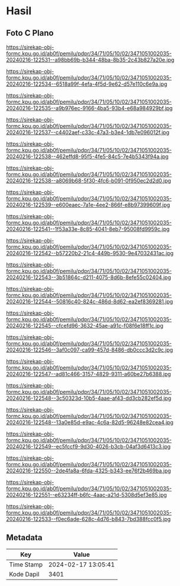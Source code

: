 # Hasil

## Foto C Plano

https://sirekap-obj-formc.kpu.go.id/ab0f/pemilu/pdpr/34/71/05/10/02/3471051002035-20240216-122531--a98bb69b-b344-48ba-8b35-2c43b827a20e.jpg

https://sirekap-obj-formc.kpu.go.id/ab0f/pemilu/pdpr/34/71/05/10/02/3471051002035-20240216-122534--6518a99f-4efa-4f5d-9e62-d57e110c6e9a.jpg

https://sirekap-obj-formc.kpu.go.id/ab0f/pemilu/pdpr/34/71/05/10/02/3471051002035-20240216-122535--a9b976ec-9166-4ba5-93b4-e68a984929bf.jpg

https://sirekap-obj-formc.kpu.go.id/ab0f/pemilu/pdpr/34/71/05/10/02/3471051002035-20240216-122537--c4402aef-c33c-47a3-b3e4-1db7e096012f.jpg

https://sirekap-obj-formc.kpu.go.id/ab0f/pemilu/pdpr/34/71/05/10/02/3471051002035-20240216-122538--462effd8-95f5-4fe5-84c5-7e4b5343f94a.jpg

https://sirekap-obj-formc.kpu.go.id/ab0f/pemilu/pdpr/34/71/05/10/02/3471051002035-20240216-122538--a8069b68-5f30-4fc6-b091-0f950ec2d2d0.jpg

https://sirekap-obj-formc.kpu.go.id/ab0f/pemilu/pdpr/34/71/05/10/02/3471051002035-20240216-122539--e600eaec-7a1e-4ee2-866f-e8b97399609f.jpg

https://sirekap-obj-formc.kpu.go.id/ab0f/pemilu/pdpr/34/71/05/10/02/3471051002035-20240216-122541--1f53a33e-8c85-4041-8eb7-95008fd9959c.jpg

https://sirekap-obj-formc.kpu.go.id/ab0f/pemilu/pdpr/34/71/05/10/02/3471051002035-20240216-122542--b57220b2-21c4-449b-9530-9e47032431ac.jpg

https://sirekap-obj-formc.kpu.go.id/ab0f/pemilu/pdpr/34/71/05/10/02/3471051002035-20240216-122543--3b51864c-d211-4075-8d6b-8efe55c02404.jpg

https://sirekap-obj-formc.kpu.go.id/ab0f/pemilu/pdpr/34/71/05/10/02/3471051002035-20240216-122544--50816c40-824c-486d-8d62-ea2ef8369281.jpg

https://sirekap-obj-formc.kpu.go.id/ab0f/pemilu/pdpr/34/71/05/10/02/3471051002035-20240216-122545--cfcefd96-3632-45ae-a91c-f08f6e18ff1c.jpg

https://sirekap-obj-formc.kpu.go.id/ab0f/pemilu/pdpr/34/71/05/10/02/3471051002035-20240216-122546--3af0c097-ca99-457d-8486-db0ccc3d2c9c.jpg

https://sirekap-obj-formc.kpu.go.id/ab0f/pemilu/pdpr/34/71/05/10/02/3471051002035-20240216-122547--ad81c466-3157-4829-9311-a60be27b6388.jpg

https://sirekap-obj-formc.kpu.go.id/ab0f/pemilu/pdpr/34/71/05/10/02/3471051002035-20240216-122548--3c50323d-10b5-4aae-af43-dd3cb282ef5d.jpg

https://sirekap-obj-formc.kpu.go.id/ab0f/pemilu/pdpr/34/71/05/10/02/3471051002035-20240216-122548--13a0e85d-e9ac-4c6a-82d5-96248e82cea4.jpg

https://sirekap-obj-formc.kpu.go.id/ab0f/pemilu/pdpr/34/71/05/10/02/3471051002035-20240216-122549--ec5fccf9-9d30-4026-b3cb-04af3d6413c3.jpg

https://sirekap-obj-formc.kpu.go.id/ab0f/pemilu/pdpr/34/71/05/10/02/3471051002035-20240216-122550--2de4fa8a-6fda-4325-b343-ee76f2b469ba.jpg

https://sirekap-obj-formc.kpu.go.id/ab0f/pemilu/pdpr/34/71/05/10/02/3471051002035-20240216-122551--e63234ff-b6fc-4aac-a21d-5308d5ef3e85.jpg

https://sirekap-obj-formc.kpu.go.id/ab0f/pemilu/pdpr/34/71/05/10/02/3471051002035-20240216-122533--f0ec6ade-628c-4d76-b843-7bd388fcc0f5.jpg


## Metadata

| Key        | Value               |
| ---------- | ------------------- |
| Time Stamp | 2024-02-17 13:05:41 |
| Kode Dapil | 3401                |



